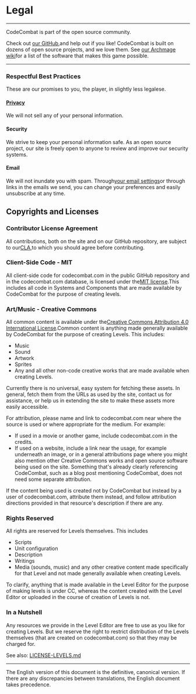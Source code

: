 Legal
=====

* * *

CodeCombat is part of the open source community.

Check out [our GitHub](https://github.com/codecombat/codecombat),and help out if you like! CodeCombat is built on dozens of open source projects, and we love them. See [our Archmage wiki](https://github.com/codecombat/codecombat/wiki/Archmage-Home)for a list of the software that makes this game possible.

* * *

### Respectful Best Practices

These are our promises to you, the player, in slightly less legalese.

#### [Privacy](https://codecombat.com/privacy)

We will not sell any of your personal information.

#### Security

We strive to keep your personal information safe. As an open source project, our site is freely open to anyone to review and improve our security systems.

#### Email

We will not inundate you with spam. Through[your email settings](https://codecombat.com/account/settings)or through links in the emails we send, you can change your preferences and easily unsubscribe at any time.

Copyrights and Licenses
-----------------------

### Contributor License Agreement

All contributions, both on the site and on our GitHub repository, are subject to our[CLA](https://codecombat.com/cla),to which you should agree before contributing.

### Client-Side Code - MIT

All client-side code for codecombat.com in the public GitHub repository and in the codecombat.com database, is licensed under the[MIT license](http://opensource.org/licenses/MIT).This includes all code in Systems and Components that are made available by CodeCombat for the purpose of creating levels.

### Art/Music - Creative Commons

All common content is available under the[Creative Commons Attribution 4.0 International License](https://creativecommons.org/licenses/by/4.0/).Common content is anything made generally available by CodeCombat for the purpose of creating Levels. This includes:

* Music
* Sound
* Artwork
* Sprites
* Any and all other non-code creative works that are made available when creating Levels.

Currently there is no universal, easy system for fetching these assets. In general, fetch them from the URLs as used by the site, contact us for assistance, or help us in extending the site to make these assets more easily accessible.

For attribution, please name and link to codecombat.com near where the source is used or where appropriate for the medium. For example:

* If used in a movie or another game, include codecombat.com in the credits.
* If used on a website, include a link near the usage, for example underneath an image, or in a general attributions page where you might also mention other Creative Commons works and open source software being used on the site. Something that's already clearly referencing CodeCombat, such as a blog post mentioning CodeCombat, does not need some separate attribution.

If the content being used is created not by CodeCombat but instead by a user of codecombat.com, attribute them instead, and follow attribution directions provided in that resource's description if there are any.

### Rights Reserved

All rights are reserved for Levels themselves. This includes

* Scripts
* Unit configuration
* Description
* Writings
* Media (sounds, music) and any other creative content made specifically for that Level and not made generally available when creating Levels.

To clarify, anything that is made available in the Level Editor for the purpose of making levels is under CC, whereas the content created with the Level Editor or uploaded in the course of creation of Levels is not.

### In a Nutshell

Any resources we provide in the Level Editor are free to use as you like for creating Levels. But we reserve the right to restrict distribution of the Levels themselves (that are created on codecombat.com) so that they may be charged for.

See also: [LICENSE-LEVELS.md](https://github.com/codecombat/codecombat/blob/master/LICENSE-LEVELS.md)

* * *

The English version of this document is the definitive, canonical version. If there are any discrepancies between translations, the English document takes precedence.